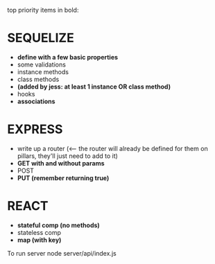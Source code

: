 top priority items in bold:

# SEQUELIZE

- **define with a few basic properties**
- some validations
- instance methods
- class methods
- **(added by jess: at least 1 instance OR class method)**
- hooks
- **associations**

# EXPRESS

- write up a router (<-- the router will already be defined for them on pillars, they'll just need to add to it)
- **GET with and without params**
- POST
- **PUT (remember returning true)**

# REACT

- **stateful comp (no methods)**
- stateless comp
- **map (with key)**

To run server
node server/api/index.js
